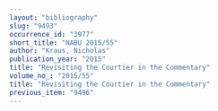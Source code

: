 ```yaml
---
layout: "bibliography"
slug: "9493"
occurrence_id: "3977"
short_title: "NABU 2015/55"
author: "Kraus, Nicholas"
publication_year: "2015"
title: "Revisiting the Courtier in the Commentary"
volume_no_: "2015/55"
title: "Revisiting the Courtier in the Commentary"
previous_item: "9496"
---
```

